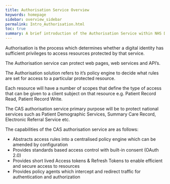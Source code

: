 ```yaml
---
title: Authorisation Service Overview
keywords: homepage
sidebar: overview_sidebar
permalink: Intro_Authorisation.html
toc: true
summary: A brief introduction of the Authorisation Service within NHS Digital's Care Access Service.
---
```


Authorisation is the process which determines whether a digital identity has sufficient privileges to access resources protected by that service. 

The Authorisation service can protect web pages, web services and API’s. 

The Authorisation solution refers to it’s policy engine to decide what rules are set for access to a particular protected resource. 

Each resource will have a number of scopes that define the type of access that can be given to a client subject on that resource e.g. Patient Record Read, Patient Record Write.

The CAS authorisation service primary purpose will be to protect national services such as Patient Demographic Services, Summary Care Record, Electronic Referral Service etc.

The capabilities of the CAS authorisation service are as follows:

* Abstracts access rules into a centralised policy engine which can be amended by configuration
* Provides standards based access control with built-in consent (OAuth 2.0)
* Provides short lived Access tokens & Refresh Tokens to enable efficient and secure access to resources
* Provides policy agents which intercept and redirect traffic for authentication and authorization

